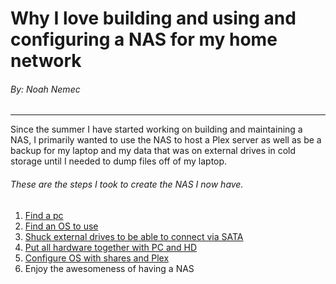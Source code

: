 # Why I love building and using and configuring a NAS for my home network
###### By: Noah Nemec
---
Since the summer I have started working on building and maintaining a NAS, I primarily wanted to use the NAS to host a Plex server as well as be a backup for my laptop and my data that was on external drives in cold storage until I needed to dump files off of my laptop.

###### These are the steps I took to create the NAS I now have.
1. [Find a pc](/findpc.md)
2. [Find an OS to use](/os.md)
3. [Shuck external drives to be able to connect via SATA](drive.md)
4. [Put all hardware together with PC and HD](/hardware.md)
5. [Configure OS with shares and Plex](configure.md)
6. Enjoy the awesomeness of having a NAS
